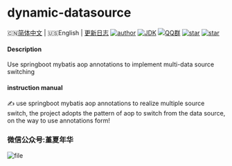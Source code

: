 # dynamic-datasource

🇨🇳[简体中文](./README.md) | 🇺🇸English | [更新日志](https://gitee.com/Hacker-walker/dynamic-datasource)
[![author](https://img.shields.io/badge/author-walker-blue.svg)](https://wuxf.cn)
[![JDK](https://img.shields.io/badge/JDK-1.8-orange.svg)](https://github.com/Liu777/dynamic-datasource)
[![QQ群](https://img.shields.io/badge/chat-walkerQQ%E7%BE%A4-yellow.svg)](https://jq.qq.com/?_wv=1027&k=5mjexzD)
<a href="https://github.com/Liu777/dynamic-datasource"><img alt="star" src="https://img.shields.io/github/stars/Liu777/dynamic-datasource.svg?label=Stars&style=social"/></a>
[![star](https://gitee.com/Hacker-walker/dynamic-datasource/badge/star.svg?theme=dark)](https://gitee.com/Hacker-walker/dynamic-datasource/stargazers)

#### Description
Use springboot mybatis aop annotations to implement multi-data source switching

####  instruction manual
✍ use springboot mybatis aop annotations to realize multiple source switch, the project adopts the pattern of aop to switch from the data source, on the way to use annotations form!

### 微信公众号:堇夏年华
![file](https://images.gitee.com/uploads/images/2019/0610/161454_710bf233_2127888.png)

